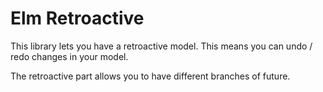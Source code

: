 # Elm Retroactive

This library lets you have a retroactive model. This means you can undo / redo 
changes in your model. 

The retroactive part allows you to have different branches
of future.


